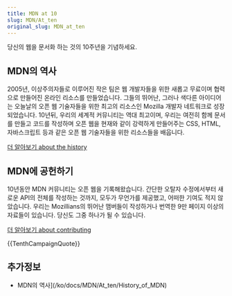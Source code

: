 ```yaml
---
title: MDN at 10
slug: MDN/At_ten
original_slug: MDN_at_ten
---
```


당신의 웹을 문서화 하는 것의 10주년을 기념하세요.

## MDN의 역사

2005년, 이상주의자들로 이루어진 작은 팀은 웹 개발자들을 위한 새롭고 무료이며 협력으로 만들어진 온라인 리소스를 만들었습니다. 그들의 뛰어난, 그러나 색다른 아이디어는 오늘날의 오픈 웹 기술자들을 위한 최고의 리소스인 Mozilla 개발자 네트워크로 성장되었습니다. 10년뒤, 우리의 세계적 커뮤니티는 역대 최고이며, 우리는 여전히 함께 문서를 만들고 코드를 작성하며 오픈 웹을 현재와 같이 강력하게 만들어주는 CSS, HTML, 자바스크립트 등과 같은 오픈 웹 기술자들을 위한 리소스들을 배웁니다.

[더 알아보기 about the history](/ko/docs/MDN/At_ten/History_of_MDN)

## MDN에 공헌하기

10년동안 MDN 커뮤니티는 오픈 웹을 기록해왔습니다. 간단한 오탈자 수정에서부터 새로운 API의 전체를 작성하는 것까지, 모두가 무언가를 제공했고, 어떠한 기여도 적지 않았습니다. 우리는 Mozillians의 뛰어난 맴버들이 작성하거나 번역한 9만 페이지 이상의 자료들이 있습니다. 당신도 그중 하나가 될 수 있습니다.

[더 알아보기 about contributing](/ko/docs/MDN/Contribute)

{{TenthCampaignQuote}}

## 추가정보

- MDN의 역사](/ko/docs/MDN/At_ten/History_of_MDN)
